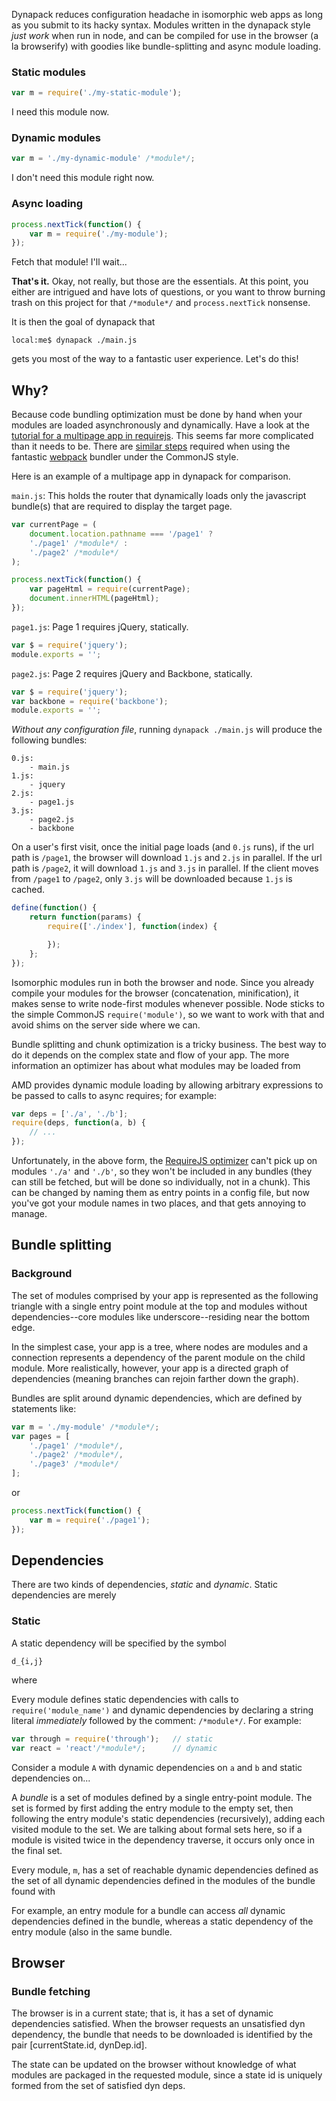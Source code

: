 

Dynapack reduces configuration headache in isomorphic web apps as long as
you submit to its hacky syntax. Modules written in the dynapack style *just
work* when run in node, and can be compiled for use in the browser (a la
browserify) with goodies like bundle-splitting and async module loading.

### Static modules

```js
var m = require('./my-static-module');
```

I need this module now.

### Dynamic modules

```js
var m = './my-dynamic-module' /*module*/;
```

I don't need this module right now.

### Async loading

```js
process.nextTick(function() {
    var m = require('./my-module');
});
```

Fetch that module! I'll wait...


**That's it.** Okay, not really, but those are the essentials. At this point,
you either are intrigued and have lots of questions, or you want to throw
burning trash on this project
for that `/*module*/` and `process.nextTick` nonsense.



It is then the goal of dynapack that

```
local:me$ dynapack ./main.js
```

gets you most of the way to a fantastic user experience. Let's do this!


## Why?

Because code bundling optimization must be done by hand when your modules are
loaded asynchronously and dynamically. Have a look at the [tutorial for a
multipage app in requirejs](https://github.com/requirejs/example-multipage).
This seems far more complicated than it needs to be. There are [similar
steps](https://github.com/webpack/webpack/tree/master/examples/multiple-entry-points)
required when using the fantastic [webpack](http://webpack.github.io/) bundler
under the CommonJS style.

Here is an example of a multipage app in dynapack for comparison.

`main.js`: This holds the router that dynamically loads only the javascript
bundle(s) that are required to display the target page.

```js
var currentPage = (
    document.location.pathname === '/page1' ?
    './page1' /*module*/ :
    './page2' /*module*/
);

process.nextTick(function() {
    var pageHtml = require(currentPage);
    document.innerHTML(pageHtml);
});
```

`page1.js`: Page 1 requires jQuery, statically.

```js
var $ = require('jquery');
module.exports = '';
```

`page2.js`: Page 2 requires jQuery and Backbone, statically.

```js
var $ = require('jquery');
var backbone = require('backbone');
module.exports = '';
```

*Without any configuration file*, running `dynapack ./main.js` will produce the
following bundles:

```
0.js:
    - main.js
1.js:
    - jquery
2.js:
    - page1.js
3.js:
    - page2.js
    - backbone
```

On a user's first visit, once the initial page loads (and `0.js` runs), if the
url path is `/page1`, the browser will download `1.js` and `2.js` in parallel.
If the url path is `/page2`, it will download `1.js` and `3.js` in parallel.
If the client
moves from `/page1` to `/page2`, only `3.js` will be downloaded because `1.js`
is cached.



```js
define(function() {
    return function(params) {
        require(['./index'], function(index) {

        });
    };
});
```

Isomorphic modules run in both the browser and node. Since you already compile
your modules for the browser (concatenation, minification), it makes sense to
write node-first modules whenever possible. Node sticks to
the simple CommonJS `require('module')`, so we want to work with that and avoid
shims on the server side where we can.

Bundle splitting and chunk optimization is a tricky business. The best way
to do it depends on the complex state and flow of your app. The more information
an optimizer has about what modules may be loaded from 

AMD provides dynamic module loading by allowing arbitrary expressions to
be passed to calls to async requires; for example:

```js
var deps = ['./a', './b'];
require(deps, function(a, b) {
    // ...
});
```

Unfortunately, in the above form, the
[RequireJS optimizer](http://requirejs.org/docs/1.0/docs/optimization.html)
can't pick up on modules `'./a'` and `'./b'`, so they won't be included in any
bundles (they can still be fetched, but will be done so individually, not in
a chunk). This can be changed by naming them as entry points in a config file, but
now you've got your module names in two places, and that gets annoying to
manage.


## Bundle splitting

### Background

The set of modules comprised by your app is represented as the following
triangle with a single entry point module at the top and modules without
dependencies--core modules like underscore--residing near the bottom edge.

In the simplest case, your app is a tree, where nodes are modules and a
connection represents a dependency of the parent module on the child module.
More realistically, however,
your app is a directed graph of dependencies (meaning branches can rejoin farther
down the graph).

Bundles are split around dynamic dependencies, which are defined by statements
like:

```js
var m = './my-module' /*module*/;
var pages = [
    './page1' /*module*/,
    './page2' /*module*/,
    './page3' /*module*/
];
```

or

```js
process.nextTick(function() {
    var m = require('./page1');
});
```



## Dependencies

There are two kinds of dependencies, *static* and *dynamic*. Static
dependencies are merely 

### Static

A static dependency will be specified by the symbol

```
d_{i,j}
```

where

Every module defines static dependencies with calls to `require('module_name')`
and dynamic dependencies by declaring a string literal *immediately*
followed by the comment: `/*module*/`. For example:

```js
var through = require('through');   // static
var react = 'react'/*module*/;      // dynamic
```


Consider a module `A` with dynamic dependencies on `a` and `b` and static
dependencies on...


A *bundle* is a set of modules defined by a single entry-point module.
The set is formed by first adding the entry module to the empty set,
then following the entry module's static dependencies (recursively),
adding each visited module to the set. We are talking about formal
sets here, so if a module is visited twice in the dependency traverse, it
occurs only once in the final set.


Every module, `m`, has a set of reachable dynamic dependencies
defined as the set of all dynamic dependencies defined in the modules of
the bundle found with 


For example, an
entry module for a bundle can access *all* dynamic dependencies defined
in the bundle, whereas a static dependency of the entry module (also in
the same bundle.



## Browser

### Bundle fetching

The browser is in a current state; that is, it has a set of dynamic dependencies
satisfied. When the browser requests an unsatisfied dyn dependency, the bundle
that needs to be downloaded is identified by the pair [currentState.id, dynDep.id].

The state can be updated on the browser without knowledge of what modules are packaged
in the requested module, since a state id is uniquely formed from the set of
satisfied dyn deps.

